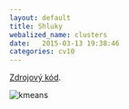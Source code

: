 ```yaml
---
layout: default
title: Shluky
webalized_name: clusters
date:   2015-03-13 19:38:46
categories: cv10
---
```

[Zdrojový kód](https://www.github.com/OndrejSlamecka/iv122/blob/gh-pages/assets/data/kmeans.py).

![kmeans]({{site.baseurl}}/assets/data/kmeans.png)
